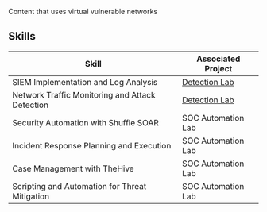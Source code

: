 Content that uses virtual vulnerable networks

## Skills

| Skill                                         | Associated Project         |
|-----------------------------------------------|----------------------------|
| SIEM Implementation and Log Analysis          | <a href="https://github.com/CyberSecureAI/TryHackMe-Labs/tree/main">Detection Lab</a>|
| Network Traffic Monitoring and Attack Detection | <a href="https://google.com">Detection Lab</a>|
| Security Automation with Shuffle SOAR         | SOC Automation Lab|
| Incident Response Planning and Execution      | SOC Automation Lab|
| Case Management with TheHive                  | SOC Automation Lab|
| Scripting and Automation for Threat Mitigation | SOC Automation Lab|

